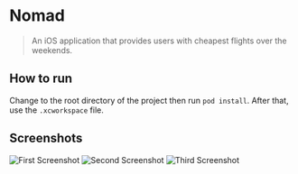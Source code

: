# Nomad
> An iOS application that provides users with cheapest flights over the weekends.

## How to run
Change to the root directory of the project then run `pod install`. After that, use the `.xcworkspace` file.

## Screenshots

![First Screenshot](/screenshots/screenshot1.jpg?raw=true)
![Second Screenshot](/screenshots/screenshot2.jpg?raw=true)
![Third Screenshot](/screenshots/screenshot2.jpg?raw=true)
